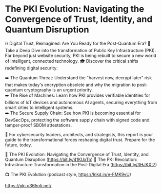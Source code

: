 # The PKI Evolution: Navigating the Convergence of Trust, Identity, and Quantum Disruption

⛓️ Digital Trust, Reimagined: Are You Ready for the Post-Quantum Era?
🤿 Take a Deep Dive into the transformation of Public Key Infrastructure (PKI). Far beyond just website security, PKI is being rebuilt to secure a new world of intelligent, connected technology.
🎓 Discover the critical shifts redefining digital security:

➡️ The Quantum Threat: Understand the "harvest now, decrypt later" risk that makes today's encryption obsolete and why the migration to post-quantum cryptography is an urgent priority.   
➡️ The Rise of Machines: Learn how PKI provides verifiable identities for billions of IoT devices and autonomous AI agents, securing everything from smart cities to intelligent systems.   
➡️ The Secure Supply Chain: See how PKI is becoming essential for DevSecOps, protecting the software supply chain with signed code and tamper-proof SBOM attestations.   

📢 For cybersecurity leaders, architects, and strategists, this report is your guide to the transformational forces reshaping digital trust. Prepare for the future, today.

📄 The PKI Evolution: Navigating the Convergence of Trust, Identity, and Quantum Disruption (https://bit.ly/41KUxTo)
📄 The PKI Revolution: Infrastructure Transformation in the Post-Digital Era (https://bit.ly/3HJKXt7)

📺 The PKI Evolution (podcast style, https://lnkd.in/e-FMK9vU)

https://pki.o365pti.net/
